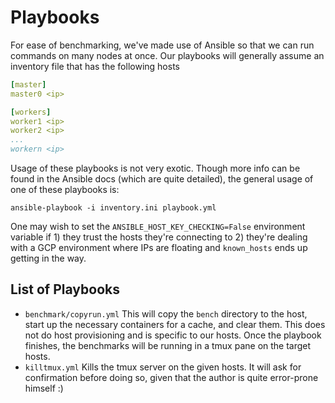 # Playbooks

For ease of benchmarking, we've made use of Ansible so that we can run commands on many nodes at once. Our playbooks will generally assume an inventory file that has the following hosts

```yml
[master]
master0 <ip>

[workers]
worker1 <ip>
worker2 <ip>
...
workern <ip>
```

Usage of these playbooks is not very exotic. Though more info can be found in the Ansible docs (which are quite detailed), the general usage of one of these playbooks is:

```
ansible-playbook -i inventory.ini playbook.yml
```

One may wish to set the `ANSIBLE_HOST_KEY_CHECKING=False` environment variable if 1) they trust the hosts they're connecting to 2) they're dealing with a GCP environment where IPs are floating and `known_hosts` ends up getting in the way.


## List of Playbooks
- `benchmark/copyrun.yml` This will copy the `bench` directory to the host, start up the necessary containers for a cache, and clear them. This does not do host provisioning and is specific to our hosts. Once the playbook finishes, the benchmarks will be running in a tmux pane on the target hosts.
- `killtmux.yml` Kills the tmux server on the given hosts. It will ask for confirmation before doing so, given that the author is quite error-prone himself :)
